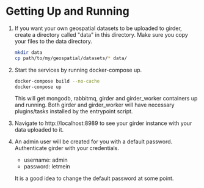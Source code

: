 # Getting Up and Running

1. If you want your own geospatial datasets to be uploaded to girder, create a directory called "data" in this directory. Make sure you copy your files to the data directory.

    ```sh
    mkdir data
    cp path/to/my/geospatial/datasets/* data/
    ```

2. Start the services by running docker-compose up.
    ```sh
	docker-compose build --no-cache
    docker-compose up
    ```

    This will get mongodb, rabbitmq, girder and girder_worker containers up and running. Both girder and girder_worker will     have necessary plugins/tasks installed by the entrypoint script.

3. Navigate to http://localhost:8989 to see your girder instance with your data uploaded to it.

4. An admin user will be created for you with a default password. Authenticate girder with your credentials.
    - username: admin
	- password: letmein

   It is a good idea to change the default password at some point.
